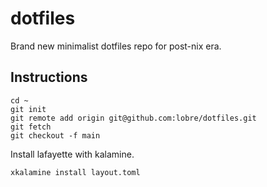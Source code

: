 # dotfiles

Brand new minimalist dotfiles repo for post-nix era.

## Instructions

```
cd ~
git init
git remote add origin git@github.com:lobre/dotfiles.git
git fetch
git checkout -f main
```

Install lafayette with kalamine.

```
xkalamine install layout.toml
```
